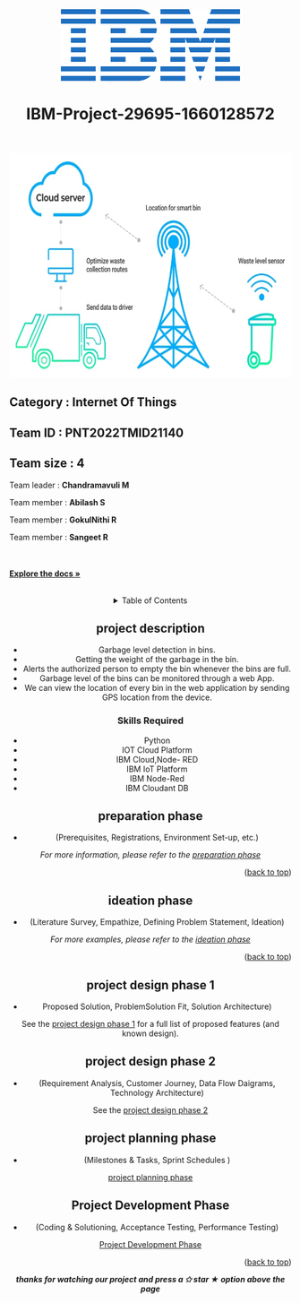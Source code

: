 <!-- Improved compatibility of back to top link: See: https://github.com/IBM-EPBL/IBM-Project-29695-1660128572 -->
<a name="readme-top"></a>
<!--
*** Thanks for checking out the Best-README-Template. If you have a suggestion
*** that would make this better, please fork the repo and create a pull request
*** or simply open an issue with the t  arhhdhgggggvhag "enhancement".
*** Don't forget to give the project a star!
*** Thanks again! Now go create something AMAZING! :D
-->



<!-- PROJECT SHIELDS -->
<!--
*** I'm using markdown "reference style" links for readability.
*** Reference links are enclosed in brackets [ ] instead of parentheses ( ).
*** See the bottom of this document for the declaration of the reference variables
*** for contributors-url, forks-url, etc. This is an optional, concise syntax you may use.
*** https://www.markdownguide.org/basic-syntax/#reference-style-links
-->




<!-- PROJECT LOGO -->
<br />
<br />
<div align="center">
<img src="https://github.com/Arunprasath2002/Smart-Waste-Management-System-For-Metropolitan-Cities/blob/main/IBM_logo.svg.png" alt="Logo" width="320" height="128" style="max-width: 100%;">
  </a>


  <h1 align="center">IBM-Project-29695-1660128572</h1>
  
  <br />
<br />
<div align="center">
<img src="https://github.com/Arunprasath2002/Smart-Waste-Management-System-For-Metropolitan-Cities/blob/main/smart%20waste%20management%20for%20metropolitan%20cities.jpg" alt="Logo" width="700" height="400" style="max-width: 100%;">
  </a>
 

 <br />
    <div align="left">
   <h2>Category : <strong>Internet Of Things</strong> </h2>
  <h2>Team ID : <strong>PNT2022TMID21140</strong></h2>
  <h2>Team size : <strong>4</strong></h2>
      <p>Team leader : <strong>Chandramavuli M</strong></p>
      <p>Team member : <strong>Abilash S</strong></p>
      <p>Team member : <strong>GokulNithi R</strong></p>
      <p>Team member : <strong>Sangeet R</strong></p>
   <br />
    <br />
    <a href="https://github.com/IBM-EPBL/IBM-Project-29695-1660128572"><strong>Explore the docs »</strong></a>
    <br />
    <br />
   
  </p>
</div>



<!-- TABLE OF CONTENTS -->
<details>
  <summary>Table of Contents</summary>
  <ol>
    <li>
      <a href="#Project Description:">Project Description:t</a>
      <ul>
        <li><a href="#Skills Required:">Skills Required:</a></li>
      </ul>
    </li>
    <li>
      <a href="#preparation phase">Preparation Phase</a>
      </li>
    <li><a href="#ideation phase">Ideation Phase</a></li>
    <li><a href="#project design phase 1">Project Design Phase 1</a></li>
    <li><a href="#project design phase 2">Project Design Phase 2</a></li>
    <li><a href="#project planning phase">Project Planning Phase</a></li>
    <li><a href="#project development phase">Project Development Phase</a></li>
   </ol>
</details>



<!-- ABOUT THE PROJECT -->
## project description



* Garbage level detection in bins.
* Getting the weight of the garbage in the bin. 
* Alerts the authorized person to empty the bin whenever the bins are full.
* Garbage level of the bins can be monitored through a web App.
* We can view the location of every bin in the web application by sending GPS location from the device.




### Skills Required

* Python
* IOT Cloud Platform 
* IBM Cloud,Node- RED
* IBM IoT Platform
* IBM Node-Red
* IBM Cloudant DB




<!-- GETTING STARTED -->
## preparation phase

* (Prerequisites, Registrations,
Environment Set-up, etc.)

_For more information, please refer to the [preparation phase](https://github.com/IBM-EPBL/IBM-Project-29695-1660128572/tree/main/Ideation_Phase)_

<p align="right">(<a href="#readme-top">back to top</a>)</p>


<!-- USAGE EXAMPLES -->
## ideation phase

* (Literature
Survey, Empathize, Defining
Problem Statement, Ideation)

_For more examples, please refer to the [ideation phase](https://github.com/IBM-EPBL/IBM-Project-43114-1660713040/tree/main/Ideation%20Phase)_

<p align="right">(<a href="#readme-top">back to top</a>)</p>



<!-- ROADMAP -->
## project design phase 1

* Proposed Solution, ProblemSolution Fit, Solution Architecture)

See the [project design phase 1](https://github.com/IBM-EPBL/IBM-Project-29695-1660128572/tree/main/Project%20Design%20Phase%20-%20I) for a full list of proposed features (and known design).




<!-- CONTRIBUTING -->
## project design phase 2

* (Requirement Analysis, Customer
Journey, Data Flow Daigrams,
Technology Architecture)

See the [project design phase 2](https://github.com/IBM-EPBL/IBM-Project-29695-1660128572/tree/main/Project%20Design%20Phase%20-%20II)




<!-- LICENSE -->
## project planning phase

* (Milestones & Tasks, Sprint
Schedules )

 [project planning phase](https://github.com/IBM-EPBL/IBM-Project-29695-1660128572/tree/main/Project%20Planning%20Phase)








<!-- ACKNOWLEDGMENTS -->
## Project Development Phase

* (Coding & Solutioning, Acceptance
Testing, Performance Testing)

[Project Development Phase](https://github.com/IBM-EPBL/IBM-Project-29695-1660128572/tree/main/Project%20Development%20Phase)


<p align="right">(<a href="#readme-top">back to top</a>)</p>


<em><strong>thanks for watching our project and press a ✩ star ★ option above the page</strong></em>
